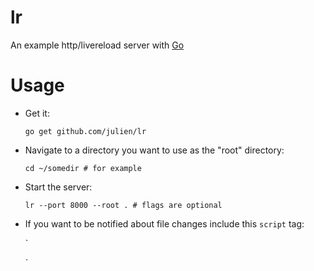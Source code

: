 lr
==

An example http/livereload server
with [Go](http://golang.org)

Usage
=====

+ Get it:

  `go get github.com/julien/lr`


+ Navigate to a directory you want to use as the "root" directory:

  `cd ~/somedir # for example`

+ Start the server:

  `lr --port 8000 --root . # flags are optional`

+ If you want to be notified about file changes
  include this `script` tag:

  `
  <!-- NOTE: change 8000 to the port you used to start the server -->
  <script src="http://localhost:8000/livereload.js"></script>
  `

